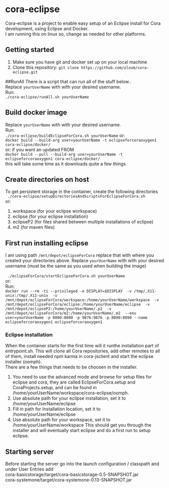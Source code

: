 # cora-eclipse
Cora-eclipse is a project to enable easy setup of an Eclipse install for Cora development, using Eclipse and Docker.</br>
I am running this on linux so, change as needed for other platforms.

## Getting started
1. Make sure you have git and docker set up on your local machine
2. Clone this repository: `git clone https://github.com/olovm/cora-eclipse.git`

##RunAll
There is a script that can run all of the stuff below.. </br>
Replace `yourUserName` with with your desired username.</br>
Run:</br>
`./cora-eclipse/runAll.sh yourUserName`

## Build docker image
Replace `yourUserName` with with your desired username.</br>
Run:</br>
`./cora-eclipse/buildEclipseForCora.sh yourUserName`
or:</br>
 `docker build --build-arg user=yourUserName -t eclipseforcoraoxygen1 cora-eclipse/docker/`</br>
or: if you want an updated FROM</br>
 `docker build --pull --build-arg user=yourUserName -t eclipseforcoraoxygen1 cora-eclipse/docker/`</br>
this will take some time as it downloads quite a few things



## Create directories on host 
To get persistent storage in the container, create the following directories</br>
` ./cora-eclipse/setupDirectoriesAndScriptsForEclipseForCora.sh`</br>
or:</br>
1. workspace (for your eclipse workspace)
2. eclipse (for your eclipse installation)
3. eclipseP2 (for files shared between multiple installations of eclipse)
4. m2 (for maven files)


## First run installing eclipse
I am using path `/mnt/depot/eclipseForCora` replace that with where you created your directories above.
Replace `yourUserName` with with your desired username (must be the same as you used when building the image)</br>
</br>
` ./eclipseForCora/startEclipseForCora.sh yourUserName`</br>
or:</br>
Run:</br>
`docker run --rm -ti --privileged -e DISPLAY=$DISPLAY 
-v /tmp/.X11-unix:/tmp/.X11-unix 
-v /mnt/depot/eclipseForCora/workspace:/home/yourUserName/workspace 
-v /mnt/depot/eclipseForCora/eclipse:/home/yourUserName/eclipse 
-v /mnt/depot/eclipseP2:/home/yourUserName/.p2 
-v /mnt/depot/eclipseForCora/m2:/home/yourUserName/.m2 
--env user=yourUserName -p 8080:8080 -p 9876:9876 -p 8090:8090 --name eclipseforcoraoxygen1 eclipseforcoraoxygen1`

### Eclipse installation
When the container starts for the first time will it runthe installation part of entrypoint.sh. This will
clone all Cora repositories, add other remotes to all of them, install needed npm karma in cora-jsclient and
start the eclipse installer (oomph). </br>
There are a few things that needs to be choosen in the installer. 

1. You need to use the advanced mode and
browse for setup files for eclipse and cora, they are called EclipseForCora.setup and CoraProjects.setup, and
can be found in /home/yourUserName/workspace/cora-eclipse/oomph. 
2. Use absolute path for your eclipse installation, set it to /home/yourUserName/eclipse
3. Fill in path for Installation location, set it to /home/yourUserName/eclipse
4. Use absolute path for your workspace, set it to /home/yourUserName/workspace
This should get you through the installer and will eventually start eclipse and do a first run to setup eclipse. 

## Starting server
Before starting the server go into the launch configuration / classpath and under User Entries add<br>
cora-basicstorage/target/cora-basicstorage-0.5-SNAPSHOT.jar<br>
cora-systemone/target/cora-systemone-0.13-SNAPSHOT.jar<br>
